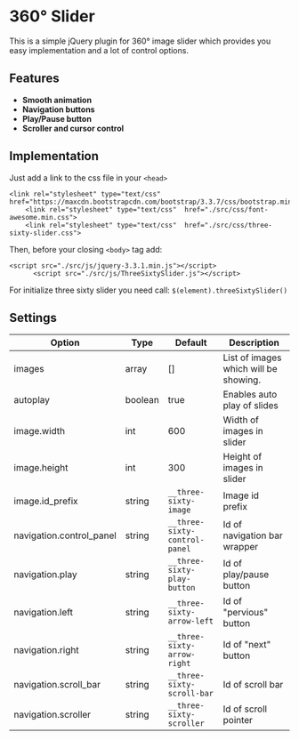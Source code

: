 # 360° Slider

This is a simple jQuery plugin for 360° image slider which provides you easy implementation and a lot of control options. 


## Features
- **Smooth animation**
- **Navigation buttons**
- **Play/Pause button**
- **Scroller and cursor control**


## Implementation

Just add a link to the css file in your `<head>`

```
<link rel="stylesheet" type="text/css" href="https://maxcdn.bootstrapcdn.com/bootstrap/3.3.7/css/bootstrap.min.css">
    <link rel="stylesheet" type="text/css"  href="./src/css/font-awesome.min.css">
    <link rel="stylesheet" type="text/css"  href="./src/css/three-sixty-slider.css">
```

Then, before your closing `<body>` tag add: 

```
<script src="./src/js/jquery-3.3.1.min.js"></script>
      <script src="./src/js/ThreeSixtySlider.js"></script>
```

For initialize three sixty slider you need call: `$(element).threeSixtySlider()`

## Settings

Option | Type | Default | Description
------ | ---- | ------- | -----------
images | array | [] | List of images which will be showing. 
autoplay | boolean | true | Enables auto play of slides
image.width | int | 600 | Width of images in slider  
image.height | int | 300 | Height of images in slider
image.id_prefix | string | `__three-sixty-image` | Image id prefix 
navigation.control_panel | string | `__three-sixty-control-panel` | Id of navigation bar wrapper 
navigation.play| string | `__three-sixty-play-button` | Id of play/pause button 
navigation.left| string | `__three-sixty-arrow-left` | Id of "pervious" button
navigation.right| string | `__three-sixty-arrow-right` | Id of "next" button
navigation.scroll_bar| string | `__three-sixty-scroll-bar` | Id of scroll bar 
navigation.scroller| string | `__three-sixty-scroller` | Id of scroll pointer

